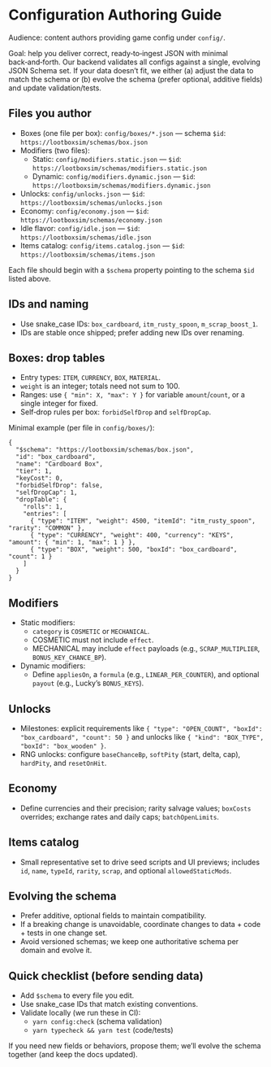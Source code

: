# Configuration Authoring Guide

Audience: content authors providing game config under `config/`.

Goal: help you deliver correct, ready‑to‑ingest JSON with minimal back‑and‑forth. Our backend validates all configs against a single, evolving JSON Schema set. If your data doesn’t fit, we either (a) adjust the data to match the schema or (b) evolve the schema (prefer optional, additive fields) and update validation/tests.

## Files you author

- Boxes (one file per box): `config/boxes/*.json` — schema `$id`: `https://lootboxsim/schemas/box.json`
- Modifiers (two files):
  - Static: `config/modifiers.static.json` — `$id`: `https://lootboxsim/schemas/modifiers.static.json`
  - Dynamic: `config/modifiers.dynamic.json` — `$id`: `https://lootboxsim/schemas/modifiers.dynamic.json`
- Unlocks: `config/unlocks.json` — `$id`: `https://lootboxsim/schemas/unlocks.json`
- Economy: `config/economy.json` — `$id`: `https://lootboxsim/schemas/economy.json`
- Idle flavor: `config/idle.json` — `$id`: `https://lootboxsim/schemas/idle.json`
- Items catalog: `config/items.catalog.json` — `$id`: `https://lootboxsim/schemas/items.json`

Each file should begin with a `$schema` property pointing to the schema `$id` listed above.

## IDs and naming

- Use snake_case IDs: `box_cardboard`, `itm_rusty_spoon`, `m_scrap_boost_1`.
- IDs are stable once shipped; prefer adding new IDs over renaming.

## Boxes: drop tables

- Entry types: `ITEM`, `CURRENCY`, `BOX`, `MATERIAL`.
- `weight` is an integer; totals need not sum to 100.
- Ranges: use `{ "min": X, "max": Y }` for variable `amount`/`count`, or a single integer for fixed.
- Self‑drop rules per box: `forbidSelfDrop` and `selfDropCap`.

Minimal example (per file in `config/boxes/`):

```
{
  "$schema": "https://lootboxsim/schemas/box.json",
  "id": "box_cardboard",
  "name": "Cardboard Box",
  "tier": 1,
  "keyCost": 0,
  "forbidSelfDrop": false,
  "selfDropCap": 1,
  "dropTable": {
    "rolls": 1,
    "entries": [
      { "type": "ITEM", "weight": 4500, "itemId": "itm_rusty_spoon", "rarity": "COMMON" },
      { "type": "CURRENCY", "weight": 400, "currency": "KEYS", "amount": { "min": 1, "max": 1 } },
      { "type": "BOX", "weight": 500, "boxId": "box_cardboard", "count": 1 }
    ]
  }
}
```

## Modifiers

- Static modifiers:
  - `category` is `COSMETIC` or `MECHANICAL`.
  - COSMETIC must not include `effect`.
  - MECHANICAL may include `effect` payloads (e.g., `SCRAP_MULTIPLIER`, `BONUS_KEY_CHANCE_BP`).
- Dynamic modifiers:
  - Define `appliesOn`, a `formula` (e.g., `LINEAR_PER_COUNTER`), and optional `payout` (e.g., Lucky’s `BONUS_KEYS`).

## Unlocks

- Milestones: explicit requirements like `{ "type": "OPEN_COUNT", "boxId": "box_cardboard", "count": 50 }` and unlocks like `{ "kind": "BOX_TYPE", "boxId": "box_wooden" }`.
- RNG unlocks: configure `baseChanceBp`, `softPity` (start, delta, cap), `hardPity`, and `resetOnHit`.

## Economy

- Define currencies and their precision; rarity salvage values; `boxCosts` overrides; exchange rates and daily caps; `batchOpenLimits`.

## Items catalog

- Small representative set to drive seed scripts and UI previews; includes `id`, `name`, `typeId`, `rarity`, `scrap`, and optional `allowedStaticMods`.

## Evolving the schema

- Prefer additive, optional fields to maintain compatibility.
- If a breaking change is unavoidable, coordinate changes to data + code + tests in one change set.
- Avoid versioned schemas; we keep one authoritative schema per domain and evolve it.

## Quick checklist (before sending data)

- Add `$schema` to every file you edit.
- Use snake_case IDs that match existing conventions.
- Validate locally (we run these in CI):
  - `yarn config:check` (schema validation)
  - `yarn typecheck && yarn test` (code/tests)

If you need new fields or behaviors, propose them; we’ll evolve the schema together (and keep the docs updated).
